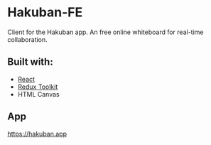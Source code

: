 # Hakuban-FE

Client for the Hakuban app. An free online whiteboard for real-time collaboration.

## Built with:
  - [React](https://reactjs.org/)
  - [Redux Toolkit](https://redux-toolkit.js.org/)
  - HTML Canvas

## App
https://hakuban.app
